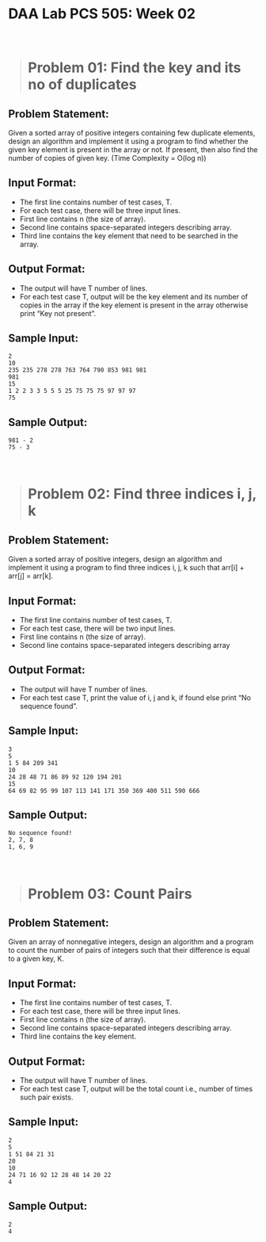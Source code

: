 # DAA Lab PCS 505: Week 02

&nbsp;&nbsp;

> # Problem 01: Find the key and its no of duplicates

## Problem Statement: 
Given a sorted array of positive integers containing few duplicate elements, design an algorithm and implement it using a program to find whether the given key element is present in the array or not. If present, then also find the number of copies of given key. (Time Complexity = O(log n))


## Input Format:
* The first line contains number of test cases, T.
* For each test case, there will be three input lines.
* First line contains n (the size of array).
* Second line contains space-separated integers describing array.
* Third line contains the key element that need to be searched in the array.


## Output Format:
* The output will have T number of lines.
* For each test case T, output will be the key element and its number of copies in the array if the key element is present in the array otherwise print “Key not present”.



## Sample Input:
```
2
10
235 235 278 278 763 764 790 853 981 981
981
15
1 2 2 3 3 5 5 5 25 75 75 75 97 97 97
75

```

## Sample Output:
```
981 - 2
75 - 3

```
&nbsp;&nbsp;


> # Problem 02:  Find three indices i, j, k

## Problem Statement: 
Given a sorted array of positive integers, design an algorithm and implement it using a program to find three indices i, j, k such that arr[i] + arr[j] = arr[k]. 


## Input Format:
* The first line contains number of test cases, T.
* For each test case, there will be two input lines.
* First line contains n (the size of array).
* Second line contains space-separated integers describing array


## Output Format:
* The output will have T number of lines.
* For each test case T, print the value of i, j and k, if found else print “No sequence found”.


## Sample Input:
```
3
5
1 5 84 209 341
10
24 28 48 71 86 89 92 120 194 201
15
64 69 82 95 99 107 113 141 171 350 369 400 511 590 666

```

## Sample Output:
```
No sequence found!
2, 7, 8
1, 6, 9

```
&nbsp;&nbsp;

> # Problem 03: Count Pairs

## Problem Statement: 
Given an array of nonnegative integers, design an algorithm and a program to count the number of pairs of integers such that their difference is equal to a given key, K. 


## Input Format:
* The first line contains number of test cases, T.
* For each test case, there will be three input lines.
* First line contains n (the size of array).
* Second line contains space-separated integers describing array.
* Third line contains the key element.


## Output Format:
* The output will have T number of lines.
* For each test case T, output will be the total count i.e., number of times such pair exists.


## Sample Input:
```
2
5
1 51 84 21 31
20
10
24 71 16 92 12 28 48 14 20 22
4

```

## Sample Output:
```
2
4

```

&nbsp;&nbsp;
